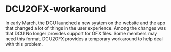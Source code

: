 # DCU2OFX-workaround  
In early March,  the DCU launched a new system on the website and the app that changed a lot of things in the user experience.  Among the changes was that DCU
No longer provides support for OFX files.  Some members may need this format.  DCU2OFX provides a temporary workaround  to help deal with this problem.

